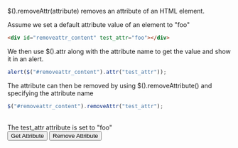 $().removeAttr(attribute) removes an attribute of an HTML element.

Assume we set a default attribute value of an element to "foo"
```html
<div id="removeattr_content" test_attr="foo"></div>
```


We then use $().attr along with the attribute name to get the value and show it in an alert.
```js
alert($("#removeattr_content").attr("test_attr"));
```

The attribute can then be removed by using $().removeAttribute() and specifying the attribute name
```js
$("#removeattr_content").removeAttr("test_attr");
```

</br>
<div id="removeattr_content" test_attr="foo">The test_attr attribute is set to "foo"</div>
<input type="button" value="Get Attribute" onclick='alert($("#removeattr_content").attr("test_attr"));'>
<input type="button" value="Remove Attribute" onclick='$("#removeattr_content").removeAttr("test_attr");'>